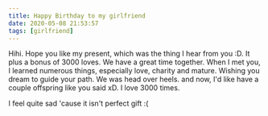 ```yaml
---
title: Happy Birthday to my girlfriend
date: 2020-05-08 21:53:57
tags: [girlfriend]
---
```

Hihi. Hope you like my present, which was the thing I hear from you :D. It plus a bonus of 3000 loves.  We have a great time together. When I met you, I learned numerous things, especially love, charity and mature. Wishing you dream to guide your path. We was head over heels. and now, I'd like have a couple offspring like you said xD. I love 3000 times.  

I feel quite sad 'cause it isn't perfect gift :(
